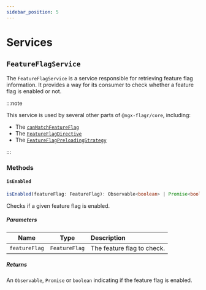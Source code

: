 ```yaml
---
sidebar_position: 5
---
```


# Services

## `FeatureFlagService`

The  `FeatureFlagService` is a service responsible for retrieving feature flag
information. It provides a way for its consumer to check whether a feature flag
is enabled or not.

:::note

This service is used by several other parts of `@ngx-flagr/core`, including:

- The [`canMatchFeatureFlag`](./guards#canmatchfeatureflag)
- The [`FeatureFlagDirective`](./directives#featureflagdirective)
- The [`FeatureFlagPreloadingStrategy`](./preloading-strategies#featureflagpreloadingstrategy)

:::

### Methods

#### `isEnabled`

```ts
isEnabled(featureFlag: FeatureFlag): Observable<boolean> | Promise<boolean> | boolean;
```

Checks if a given feature flag is enabled.

##### Parameters

| Name          | Type          | Description                |
|:-------------:|:-------------:|:---------------------------|
| `featureFlag` | `FeatureFlag` | The feature flag to check. |

##### Returns

An `Observable`, `Promise` or `boolean` indicating if the feature flag is
enabled.
